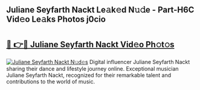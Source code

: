 ## Juliane Seyfarth Nackt Le𝚊k𝚎d N𝚞𝚍e - Part-H6C Vid𝚎o Le𝚊ks Photos j0cio

# <h2><a href="http://fb12zj.evod.top/?m=Juliane+Seyfarth+Nackt">🔗 👉🔴 Juliane Seyfarth Nackt Vid𝚎o Ph𝚘t𝚘s</a></h2>

[![Juliane Seyfarth Nackt N𝚞d𝚎s](https://i.imgur.com/8V9OHl7.gif)](http://fb12zj.evod.top/?m=Juliane+Seyfarth+Nackt)
Digital influencer Juliane Seyfarth Nackt sharing their dance and lifestyle journey online. Exceptional musician Juliane Seyfarth Nackt, recognized for their remarkable talent and contributions to the world of music. 
